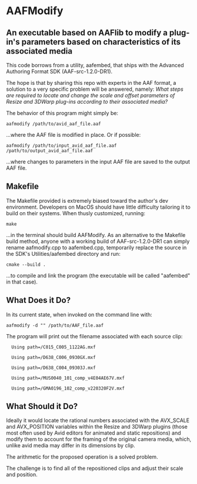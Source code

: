 AAFModify
=========
An executable based on AAFlib to modify a plug-in's parameters based on characteristics of its associated media
---------------------------------------------------------------------------------------------------------------

This code borrows from a utility, aafembed, that ships with the Advanced Authoring Format SDK (AAF-src-1.2.0-DR1).

The hope is that by sharing this repo with experts in the AAF format, a solution to a very specific problem will be 
answered, namely: _What steps are required to locate and change the scale and offset parameters of Resize and 3DWarp
plug-ins according to their associated media?_

The behavior of this program might simply be:

```
aafmodify /path/to/avid_aaf_file.aaf
```

...where the AAF file is modified in place. Or if possible:

```
aafmodify /path/to/input_avid_aaf_file.aaf /path/to/output_avid_aaf_file.aaf
```

...where changes to parameters in the input AAF file are saved to the output AAF file. 

Makefile
--------
The Makefile provided is extremely biased toward the author's dev environment. Developers on MacOS should have little 
difficulty tailoring it to build on their systems. When thusly customized, running:
```
make
```
...in the terminal should build AAFModify. As an alternative to the Makefile build method, anyone with a working build of 
AAF-src-1.2.0-DR1 can simply rename aafmodify.cpp to aafembed.cpp, temporarily replace the source in the SDK's
Utilities/aafembed directory and run:
```
cmake --build .
```
...to compile and link the program (the executable will be called "aafembed" in that case).

What Does it Do?
----------------
In its current state, when invoked on the command line with:

```
aafmodify -d "" /path/to/AAF_file.aaf
```

The program will print out the filename associated with each source clip:

```
  Using path=/C015_C005_1122AG.mxf

  Using path=/D638_C006_0930GX.mxf

  Using path=/D638_C004_09303J.mxf

  Using path=/MUS0040_101_comp_v4E04AE67V.mxf

  Using path=/GMA0196_102_comp_v220320F2V.mxf

```

What Should it Do?
------------------
Ideally it would locate the rational numbers associated with the AVX_SCALE and AVX_POSITION variables within
the Resize and 3DWarp plugins (those most often used by Avid editors for animated and static repositions) and
modify them to account for the framing of the original camera media, which, unlike avid media may differ in 
its dimensions by clip.

The arithmetic for the proposed operation is a solved problem. 

The challenge is to find all of the repositioned clips and adjust their scale and position. 
